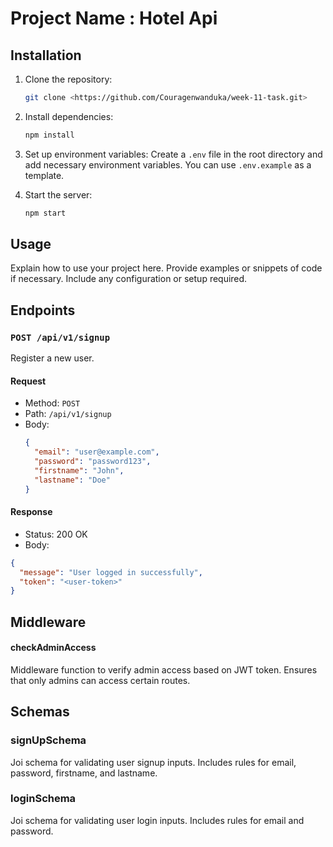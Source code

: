 
#  Project Name : Hotel Api
  

## Installation

1. Clone the repository:
    ```bash
    git clone <https://github.com/Couragenwanduka/week-11-task.git>
    ```

2. Install dependencies:
    ```bash
    npm install
    ```

3. Set up environment variables:
    Create a `.env` file in the root directory and add necessary environment variables. You can use `.env.example` as a template.

4. Start the server:
    ```bash
    npm start
    ```

## Usage

Explain how to use your project here. Provide examples or snippets of code if necessary. Include any configuration or setup required.

## Endpoints

### `POST /api/v1/signup`
Register a new user.
#### Request
- Method: `POST`
- Path: `/api/v1/signup`
- Body:
  ```json
  {
    "email": "user@example.com",
    "password": "password123",
    "firstname": "John",
    "lastname": "Doe"
  }
#### Response
* Status: 200 OK
* Body:
``` json Copy code
{
  "message": "User logged in successfully",
  "token": "<user-token>"
} 
```

## Middleware
####  checkAdminAccess
Middleware function to verify admin access based on JWT token. Ensures that only admins can access certain routes.

## Schemas
### signUpSchema
Joi schema for validating user signup inputs. Includes rules for email, password, firstname, and lastname.

### loginSchema
Joi schema for validating user login inputs. Includes rules for email and password.
